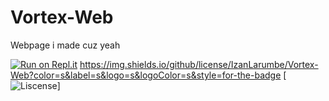 # Vortex-Web

Webpage i made cuz yeah

[![Run on Repl.it](https://repl.it/badge/github/IzanLarumbe/Vortex-Web)](https://repl.it/github/IzanLarumbe/Vortex-Web)
https://img.shields.io/github/license/IzanLarumbe/Vortex-Web?color=s&label=s&logo=s&logoColor=s&style=for-the-badge
[![Liscense](https://img.shields.io/github/license/IzanLarumbe/Vortex-Web?color=s&label=s&logo=s&logoColor=s&style=for-the-badge)]